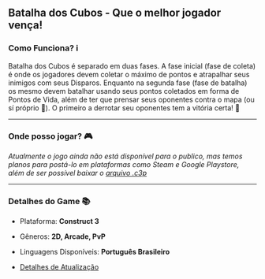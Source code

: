 ## Batalha dos Cubos - Que o melhor jogador vença!

### Como Funciona? ℹ️
Batalha dos Cubos é separado em duas fases. A fase inicial (fase de coleta) é onde os jogadores devem coletar o máximo de pontos e atrapalhar seus inimigos com seus Disparos. Enquanto na segunda fase (fase de batalha) os mesmo devem batalhar usando seus pontos coletados em forma de Pontos de Vida, além de ter que prensar seus oponentes contra o mapa (ou sí próprio 👀). O primeiro a derrotar seu oponentes tem a vitória certa! 🎉

---
### Onde posso jogar? 🎮
_Atualmente o jogo ainda não está disponível para o publico, mas temos planos para postá-lo em plataformas como Steam e Google Playstore, além de ser possível baixar o [arquivo .c3p](https://drive.google.com/file/d/1s9J9ExDqJZYOBZiWFSCQe7IwOo2-3oQ3/view?usp=drive_link)_

---
### Detalhes do Game 📚

- Plataforma: **Construct 3**

- Gêneros: **2D, Arcade, PvP**

- Linguagens Disponíveis: **Português Brasileiro**

- [Detalhes de Atualização](https://github.com/ThayTTG/Batalha-dos-Cubos/blob/main/Atualizações.md)
  
